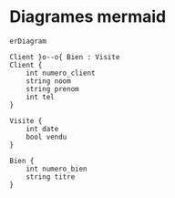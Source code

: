 # Diagrames mermaid

```mermaid
erDiagram

Client }o--o{ Bien : Visite
Client {
    int numero_client
    string noom
    string prenom
    int tel
}

Visite {
    int date
    bool vendu
}

Bien {
    int numero_bien
    string titre
}

```






